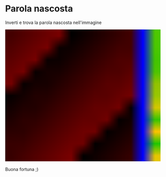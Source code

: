 # Parola nascosta

Inverti e trova la parola nascosta nell'immagine

<img src="ctf.bmp" width="500">

Buona fortuna ;)
